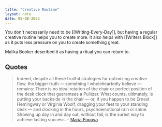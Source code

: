 ```yaml
---
title: "Creative Routine"
layout: note
date: 09-08-2022
---
```


You don't necessarily need to be [[Writing-Every-Day]], but having a regular creative routine helps you to create more. It also helps with [[Writers Block]] as it puts less pressure on you to create something great.

Malika Booker described it as having a ritual you can return to.

## Quotes

> Indeed, despite all these fruitful strategies for optimizing creative flow, the bigger truth — something I wholeheartedly believe — remains: There is no ideal rotation of the chair or perfect position of the desk clock that guarantees a Pulitzer. What counts, ultimately, is putting your backside in the chair — or, if you happen to be Ernest Hemingway or Virginia Woolf, dragging your feet to your standing desk — and clocking in the hours, psychoemotional rain or shine. Showing up day in and day out, without fail, is the surest way to achieve lasting success.
– <a href="https://getpocket.com/explore/item/the-psychology-of-writing-and-the-cognitive-science-of-the-perfect-daily-routine" >Maria Popova</a>
